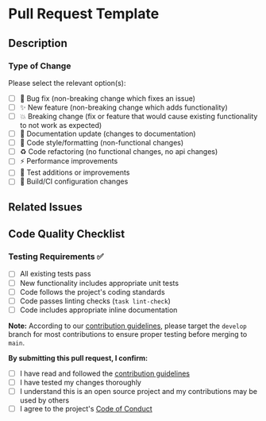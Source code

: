 # Pull Request Template

## Description

<!-- Please provide a clear and concise description of the changes you are proposing -->

### Type of Change

Please select the relevant option(s):

- [ ] 🐛 Bug fix (non-breaking change which fixes an issue)
- [ ] ✨ New feature (non-breaking change which adds functionality)
- [ ] 💥 Breaking change (fix or feature that would cause existing functionality to not work as expected)
- [ ] 📖 Documentation update (changes to documentation)
- [ ] 🎨 Code style/formatting (non-functional changes)
- [ ] ♻️ Code refactoring (no functional changes, no api changes)
- [ ] ⚡ Performance improvements
- [ ] 🧪 Test additions or improvements
- [ ] 🔧 Build/CI configuration changes

## Related Issues

<!-- Link to related issues using: Closes #issue_number, Fixes #issue_number, or Resolves #issue_number -->

## Code Quality Checklist

### Testing Requirements ✅
- [ ] All existing tests pass
- [ ] New functionality includes appropriate unit tests
- [ ] Code follows the project's coding standards
- [ ] Code passes linting checks (`task lint-check`)
- [ ] Code includes appropriate inline documentation

**Note:** According to our [contribution guidelines](docs/contribute.md), please target the `develop` branch for most contributions to ensure proper testing before merging to `main`.

**By submitting this pull request, I confirm:**
- [ ] I have read and followed the [contribution guidelines](docs/contribute.md)
- [ ] I have tested my changes thoroughly
- [ ] I understand this is an open source project and my contributions may be used by others
- [ ] I agree to the project's [Code of Conduct](CODE_OF_CONDUCT.md)

<!-- Thank you for contributing to asltk! 🚀 -->